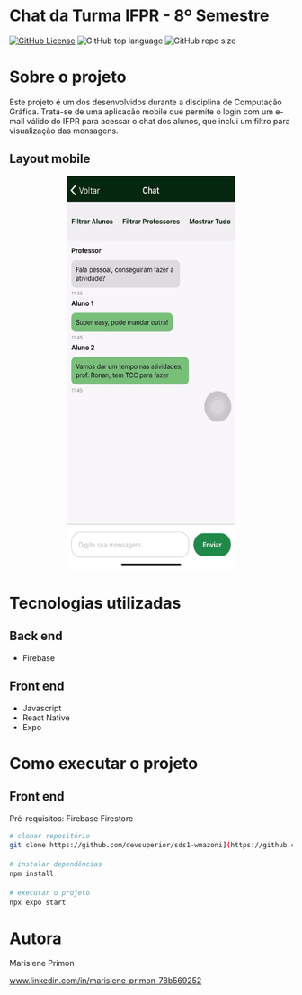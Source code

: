 # Chat da Turma IFPR - 8º Semestre
[![GitHub License](https://img.shields.io/github/license/primonmari/projeto-semestre?color=orange)](https://github.com/primonmari/projeto-semestre/blob/master/LICENSE) ![GitHub top language](https://img.shields.io/github/languages/top/primonmari/projeto-semestre) ![GitHub repo size](https://img.shields.io/github/repo-size/primonmari/projeto-semestre?color=green)


# Sobre o projeto


Este projeto é um dos desenvolvidos durante a disciplina de Computação Gráfica. Trata-se de uma aplicação mobile que permite o login com um e-mail válido do IFPR para acessar o chat dos alunos, que inclui um filtro para visualização das mensagens.

## Layout mobile

<p align="center">
    <img src="src/assets/to_readme/chat.gif" width="300" height="700" alt="Demonstração do projeto">
</p>


# Tecnologias utilizadas
## Back end
- Firebase
## Front end
- Javascript
- React Native
- Expo

# Como executar o projeto

## Front end
Pré-requisitos: Firebase Firestore

```bash
# clonar repositório
git clone https://github.com/devsuperior/sds1-wmazoni](https://github.com/primonmari/projeto-semestre.git

# instalar dependências
npm install

# executar o projeto
npx expo start
```

# Autora

Marislene Primon

www.linkedin.com/in/marislene-primon-78b569252

